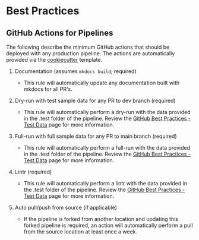 # Best Practices
## GitHub Actions for Pipelines 

The following describe the minimum GitHub actions that should be deployed with any production pipeline. The actions are automatically provided via the [cookiecutter](https://github.com/CCBR/CCBR_SnakemakePipelineCookiecutter) template.

1. Documentation (assumes `mkdocs build`; required)

    - This rule will automatically update any documentation built with mkdocs for all PR's.

2. Dry-run with test sample data for any PR to dev branch (required)

    - This rule will automatically perform a dry-run with the data provided in the .test folder of the pipeline. Review the [GitHub Best Practices - Test Data](https://ccbr.github.io/HowTos/GitHub/sop_testdata/) page for more information.

3. Full-run with full sample data for any PR to main branch (required)
    - This rule will automatically perform a full-run with the data provided in the .test folder of the pipeline. Review the [GitHub Best Practices - Test Data](https://ccbr.github.io/HowTos/GitHub/sop_testdata/) page for more information.

3. Lintr (required)
    - This rule will automatically perform a lintr with the data provided in the .test folder of the pipeline. Review the [GitHub Best Practices - Test Data](https://ccbr.github.io/HowTos/GitHub/sop_testdata/) page for more information.

4. Auto pull/push from source (if applicable)
    - If the pipeline is forked from another location and updating this forked pipeline is required, an action will automatically perform a pull from the source location at least once a week.